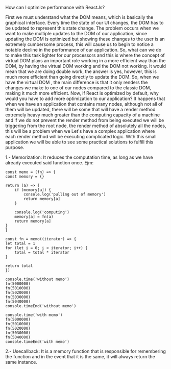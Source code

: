 How can I optimize performance with ReactJs?

First we must understand what the DOM means, which is basically the graphical interface. Every time the state of our UI changes, the DOM has to be updated to represent this state change. The problem occurs when we want to make multiple updates to the DOM of our application, since updating the DOM is optimized but showing these changes to the user is an extremely cumbersome process, this will cause us to begin to notice a notable decline in the performance of our application. So, what can we do to make this task lighter for our processors and this is where the concept of virtual DOM plays an important role working in a more efficient way than the DOM, by having the virtual DOM working and the DOM not working. It would mean that we are doing double work, the answer is yes, however, this is much more efficient than going directly to update the DOM. So, when we have the virtual DOM , the main difference is that it only renders the changes we make to one of our nodes compared to the classic DOM, making it much more efficient. Now, if React is optimized by default, why would you have to add more optimization to our application? It happens that when we have an application that contains many nodes, although not all of them will be updated, there will be some that will have a render method extremely heavy much greater than the computing capacity of a machine and if we do not prevent the render method from being executed we will be triggering from the root node, the render method of absolutely all the nodes, this will be a problem when we Let's have a complex application where each render method will be executing complicated logic. With this small application we will be able to see some practical solutions to fulfill this purpose.

1.- Memorization: It reduces the computation time, as long as we have already executed said function once. Ejm:

    const memo = (fn) => {
	const memory = {}

	return (a) => {
		if (memory[a]) {
			console.log('pulling out of memory')
			return memory[a]
		}

		console.log('computing')
		memory[a] = fn(a)
		return memory[a]
	}
    }

    const fn = memo((iterator) => {
	let total = 1
	for (let i = 0; i < iterator; i++) {
		total = total * iterator
	}

	return total
    })

    console.time('without memo')
    fn(5000000)
    fn(5010000)
    fn(5020000)
    fn(5030000)
    fn(5040000)
    console.timeEnd('without memo')

    console.time('with memo')
    fn(5000000)
    fn(5010000)
    fn(5020000)
    fn(5030000)
    fn(5040000)
    console.timeEnd('with memo')

2.- Usecallback: It is a memory function that is responsible for remembering the function and in the event that it is the same, it will always return the same instance.